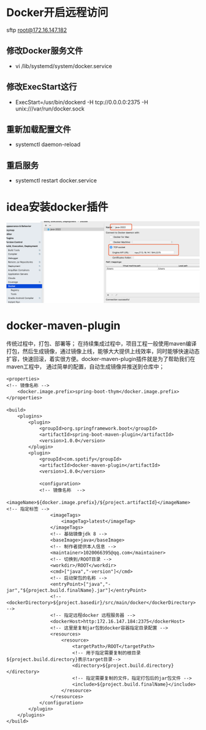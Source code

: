 # Docker开启远程访问
sftp root@172.16.147.182
## 修改Docker服务文件
- vi /lib/systemd/system/docker.service
## 修改ExecStart这行
- ExecStart=/usr/bin/dockerd -H tcp://0.0.0.0:2375 -H unix:///var/run/docker.sock
## 重新加载配置文件
- systemctl daemon-reload
## 重启服务
- systemctl restart docker.service

# idea安装docker插件
![docker](./imgs/idea-docker01.png)

# docker-maven-plugin
传统过程中，打包、部署等；
在持续集成过程中，项目工程一般使用maven编译打包，然后生成镜像，通过镜像上线，能够大大提供上线效率，同时能够快速动态扩容，快速回滚，着实很方便。docker-maven-plugin插件就是为了帮助我们在maven工程中，
通过简单的配置，自动生成镜像并推送到仓库中；
```pom
<properties>
<!-- 镜像名称 -->
    <docker.image.prefix>spring-boot-thym</docker.image.prefix>
</properties>

<build>
    <plugins>
        <plugin>
            <groupId>org.springframework.boot</groupId>
            <artifactId>spring-boot-maven-plugin</artifactId>
            <version>1.0.0</version>
        </plugin>
        <plugin>
            <groupId>com.spotify</groupId>
            <artifactId>docker-maven-plugin</artifactId>
            <version>1.0.0</version>

            <configuration>
            <!-- 镜像名称  -->
                <imageName>${docker.image.prefix}/${project.artifactId}</imageName>
<!-- 指定标签 -->
                <imageTags>
                    <imageTag>latest</imageTag>
                </imageTags>
                <!-- 基础镜像jdk 8 -->
                <baseImage>java</baseImage>
                <!-- 制作者提供本人信息 -->
                <maintainer>1020066395@qq.com</maintainer>
                <!-- 切换到/ROOT目录 -->
                <workdir>/ROOT</workdir>
                <cmd>["java","-version"]</cmd>
                <!-- 启动架包的名称 -->
                <entryPoint>["java","-jar","${project.build.finalName}.jar"]</entryPoint>
                <!-- <dockerDirectory>${project.basedir}/src/main/docker</dockerDirectory> -->
                <!-- 指定远程docker 远程服务器 -->
                <dockerHost>http:172.16.147.184:2375</dockerHost>
                <!-- 这里是复制jar包到docker容器指定目录配置 -->
                <resources>
                    <resource>
                        <targetPath>/ROOT</targetPath>
                        <!-- 用于指定需要复制的根目录  ${project.build.directory}表示target目录-->
                        <directory>${project.build.directory}</directory>
                        <!-- 指定需要复制的文件，指定打包后的jar包文件 -->
                        <include>${project.build.finalName}</include>
                    </resource>
                </resources>
            </configuration>
        </plugin>
    </plugins>
</build>
```